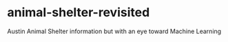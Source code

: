 # animal-shelter-revisited
Austin Animal Shelter information but with an eye toward Machine Learning
